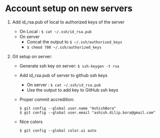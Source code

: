 # Account setup on new servers

1. Add id_rsa.pub of local to authorized keys of the server
    - On Local : ```$ cat ~/.ssh/id_rsa.pub```
    - On server
        - Concat the output to ```$ ~/.ssh/authorized_keys```
        - ```$ chmod 700 ~/.ssh/authorized_keys```


3. Git setup on server:
    - Generate ssh key on server: ```$ ssh-keygen -t rsa```
    - Add id_rsa.pub of server to github ssh keys
        - On server : ```$ cat ~/.ssh/id_rsa.pub```
        - Use the output to add key to GitHub ssh keys
    - Proper commit accredition:

        ```shell
        $ git config --global user.name "AshishBora"
        $ git config --global user.email "ashish.dilip.bora@gmail.com"
        ```
    - Nice colors

        ```shell
        $ git config --global color.ui auto
        ```

